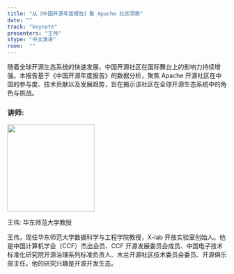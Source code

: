```yaml
---
title: "从《中国开源年度报告》看 Apache 社区洞察"
date: ""
track: "keynote"
presenters: "王伟"
stype: "中文演讲"
room:  ""
---
```


随着全球开源生态系统的快速发展，中国开源社区在国际舞台上的影响力持续增强。本报告基于《中国开源年度报告》的数据分析，聚焦 Apache 开源社区在中国的参与度、技术贡献以及发展趋势，旨在揭示该社区在全球开源生态系统中的角色与挑战。

### 讲师:

<img src="https://sessionize.com/image/c9d3-400o400o1-ppTduZcHdbdZoE2Ns9x5h7.jpg" width="200" /><br/>

王伟: 华东师范大学教授

王伟，现任华东师范大学数据科学与工程学院教授，X-lab 开放实验室创始人。他是中国计算机学会（CCF）杰出会员、CCF 开源发展委员会成员、中国电子技术标准化研究院开源治理系列标准负责人、木兰开源社区技术委员会委员、开源俱乐部主任。他的研究兴趣是开源开发生态。